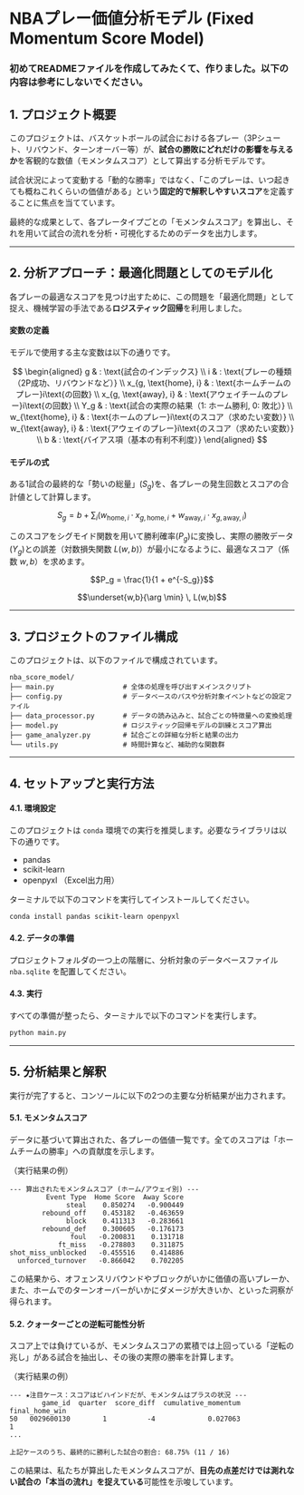 # NBAプレー価値分析モデル (Fixed Momentum Score Model)
### 初めてREADMEファイルを作成してみたくて、作りました。以下の内容は参考にしないでください。

## 1. プロジェクト概要

このプロジェクトは、バスケットボールの試合における各プレー（3Pシュート、リバウンド、ターンオーバー等）が、**試合の勝敗にどれだけの影響を与えるか**を客観的な数値（モメンタムスコア）として算出する分析モデルです。

試合状況によって変動する「動的な勝率」ではなく、「このプレーは、いつ起きても概ねこれくらいの価値がある」という**固定的で解釈しやすいスコア**を定義することに焦点を当てています。

最終的な成果として、各プレータイプごとの「モメンタムスコア」を算出し、それを用いて試合の流れを分析・可視化するためのデータを出力します。

---

## 2. 分析アプローチ：最適化問題としてのモデル化

各プレーの最適なスコアを見つけ出すために、この問題を「最適化問題」として捉え、機械学習の手法である**ロジスティック回帰**を利用しました。

#### 変数の定義
モデルで使用する主な変数は以下の通りです。

$$
\begin{aligned}
g & : \text{試合のインデックス} \\
i & : \text{プレーの種類（2P成功、リバウンドなど）} \\
x_{g, \text{home}, i} & : \text{ホームチームのプレー}i\text{の回数} \\
x_{g, \text{away}, i} & : \text{アウェイチームのプレー}i\text{の回数} \\
Y_g & : \text{試合の実際の結果（1: ホーム勝利, 0: 敗北）} \\
w_{\text{home}, i} & : \text{ホームのプレー}i\text{のスコア（求めたい変数）} \\
w_{\text{away}, i} & : \text{アウェイのプレー}i\text{のスコア（求めたい変数）} \\
b & : \text{バイアス項（基本の有利不利度）}
\end{aligned}
$$

#### モデルの式
ある1試合の最終的な「勢いの総量」($S_g$)を、各プレーの発生回数とスコアの合計値として計算します。

$$S_g = b + \sum_{i} \left( w_{\text{home}, i} \cdot x_{g, \text{home}, i} + w_{\text{away}, i} \cdot x_{g, \text{away}, i} \right)$$

このスコアをシグモイド関数を用いて勝利確率($P_g$)に変換し、実際の勝敗データ($Y_g$)との誤差（対数損失関数 $L(w,b)$）が最小になるように、最適なスコア（係数 $w,b$）を求めます。

$$P_g = \frac{1}{1 + e^{-S_g}}$$

$$\underset{w,b}{\arg \min} \, L(w,b)$$

---

## 3. プロジェクトのファイル構成

このプロジェクトは、以下のファイルで構成されています。

```
nba_score_model/
├── main.py                 # 全体の処理を呼び出すメインスクリプト
├── config.py               # データベースのパスや分析対象イベントなどの設定ファイル
├── data_processor.py       # データの読み込みと、試合ごとの特徴量への変換処理
├── model.py                # ロジスティック回帰モデルの訓練とスコア算出
├── game_analyzer.py        # 試合ごとの詳細な分析と結果の出力
└── utils.py                # 時間計算など、補助的な関数群
```

---

## 4. セットアップと実行方法

#### 4.1. 環境設定
このプロジェクトは `conda` 環境での実行を推奨します。必要なライブラリは以下の通りです。

- pandas
- scikit-learn
- openpyxl （Excel出力用）

ターミナルで以下のコマンドを実行してインストールしてください。
```bash
conda install pandas scikit-learn openpyxl
```

#### 4.2. データの準備
プロジェクトフォルダの一つ上の階層に、分析対象のデータベースファイル `nba.sqlite` を配置してください。

#### 4.3. 実行
すべての準備が整ったら、ターミナルで以下のコマンドを実行します。
```bash
python main.py
```

---

## 5. 分析結果と解釈

実行が完了すると、コンソールに以下の2つの主要な分析結果が出力されます。

#### 5.1. モメンタムスコア
データに基づいて算出された、各プレーの価値一覧です。全てのスコアは「ホームチームの勝率」への貢献度を示します。

（実行結果の例）
```
--- 算出されたモメンタムスコア (ホーム/アウェイ別) ---
         Event Type  Home Score  Away Score
              steal    0.850274   -0.900449
        rebound_off    0.453182   -0.463659
              block    0.411313   -0.283661
        rebound_def    0.300605   -0.176173
               foul   -0.200831    0.131718
            ft_miss   -0.278803    0.311875
shot_miss_unblocked   -0.455516    0.414886
  unforced_turnover   -0.866042    0.702205
```
この結果から、オフェンスリバウンドやブロックがいかに価値の高いプレーか、また、ホームでのターンオーバーがいかにダメージが大きいか、といった洞察が得られます。

#### 5.2. クォーターごとの逆転可能性分析
スコア上では負けているが、モメンタムスコアの累積では上回っている「逆転の兆し」がある試合を抽出し、その後の実際の勝率を計算します。

（実行結果の例）
```
--- ★注目ケース：スコアはビハインドだが、モメンタムはプラスの状況 ---
        game_id  quarter  score_diff  cumulative_momentum  final_home_win
50   0029600130        1          -4             0.027063               1
...

上記ケースのうち、最終的に勝利した試合の割合: 68.75% (11 / 16)
```
この結果は、私たちが算出したモメンタムスコアが、**目先の点差だけでは測れない試合の「本当の流れ」を捉えている**可能性を示唆しています。